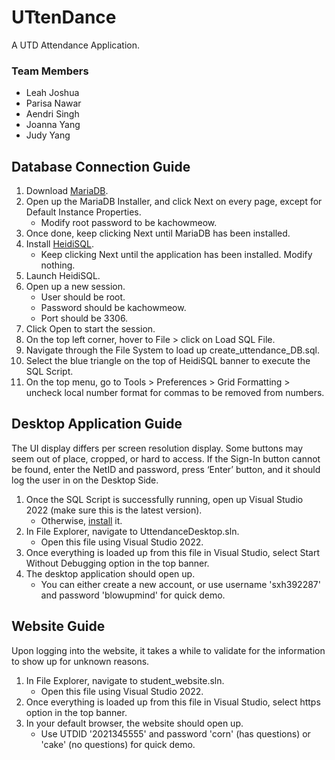 # UTtenDance
A UTD Attendance Application.

### Team Members
- Leah Joshua
- Parisa Nawar
- Aendri Singh
- Joanna Yang
- Judy Yang

## Database Connection Guide
1. Download [MariaDB](https://mariadb.org/download/).
2. Open up the MariaDB Installer, and click Next on every page, except for Default Instance Properties.
	- Modify root password to be kachowmeow.
3. Once done, keep clicking Next until MariaDB has been installed. 
4. Install [HeidiSQL](https://www.heidisql.com/download.php).
	- Keep clicking Next until the application has been installed. Modify nothing. 
5. Launch HeidiSQL.
6. Open up a new session.
	- User should be root.
	- Password should be kachowmeow.
	- Port should be 3306.
7. Click Open to start the session.
8. On the top left corner, hover to File > click on Load SQL File.
9. Navigate through the File System to load up create_uttendance_DB.sql.
10. Select the blue triangle on the top of HeidiSQL banner to execute the SQL Script.
11. On the top menu, go to Tools > Preferences > Grid Formatting > uncheck local number format for commas to be removed from numbers. 

## Desktop Application Guide
The UI display differs per screen resolution display. Some buttons may seem out of place, cropped, or hard to access.
If the Sign-In button cannot be found, enter the NetID and password, press ‘Enter’ button, and it should log the user in on the Desktop Side.  

1. Once the SQL Script is successfully running, open up Visual Studio 2022 (make sure this is the latest version).
	- Otherwise, [install](https://visualstudio.microsoft.com/downloads/) it.
2. In File Explorer, navigate to UttendanceDesktop.sln.
	- Open this file using Visual Studio 2022.
3. Once everything is loaded up from this file in Visual Studio, select Start Without Debugging option in the top banner.
4. The desktop application should open up.
    - You can either create a new account, or use username 'sxh392287' and password 'blowupmind' for quick demo.

## Website Guide
Upon logging into the website, it takes a while to validate for the information to show up for unknown reasons.

1. In File Explorer, navigate to student_website.sln.
	- Open this file using Visual Studio 2022.
2. Once everything is loaded up from this file in Visual Studio, select https option in the top banner.
3. In your default browser, the website should open up.
    - Use UTDID '2021345555' and password 'corn' (has questions) or 'cake' (no questions) for quick demo. 
